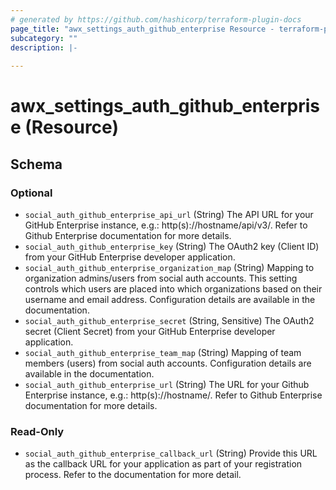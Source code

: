 ```yaml
---
# generated by https://github.com/hashicorp/terraform-plugin-docs
page_title: "awx_settings_auth_github_enterprise Resource - terraform-provider-awx"
subcategory: ""
description: |-
  
---
```


# awx_settings_auth_github_enterprise (Resource)





<!-- schema generated by tfplugindocs -->
## Schema

### Optional

- `social_auth_github_enterprise_api_url` (String) The API URL for your GitHub Enterprise instance, e.g.: http(s)://hostname/api/v3/. Refer to Github Enterprise documentation for more details.
- `social_auth_github_enterprise_key` (String) The OAuth2 key (Client ID) from your GitHub Enterprise developer application.
- `social_auth_github_enterprise_organization_map` (String) Mapping to organization admins/users from social auth accounts. This setting
controls which users are placed into which organizations based on their
username and email address. Configuration details are available in the
documentation.
- `social_auth_github_enterprise_secret` (String, Sensitive) The OAuth2 secret (Client Secret) from your GitHub Enterprise developer application.
- `social_auth_github_enterprise_team_map` (String) Mapping of team members (users) from social auth accounts. Configuration
details are available in the documentation.
- `social_auth_github_enterprise_url` (String) The URL for your Github Enterprise instance, e.g.: http(s)://hostname/. Refer to Github Enterprise documentation for more details.

### Read-Only

- `social_auth_github_enterprise_callback_url` (String) Provide this URL as the callback URL for your application as part of your registration process. Refer to the documentation for more detail.

